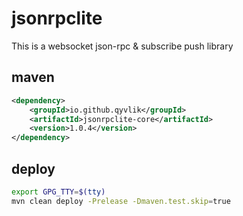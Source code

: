 # jsonrpclite

This is a websocket json-rpc & subscribe push library

## maven

```xml
<dependency>
    <groupId>io.github.qyvlik</groupId>
    <artifactId>jsonrpclite-core</artifactId>
    <version>1.0.4</version>
</dependency>
```

## deploy

```bash
export GPG_TTY=$(tty)
mvn clean deploy -Prelease -Dmaven.test.skip=true
```
